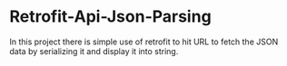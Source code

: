 # Retrofit-Api-Json-Parsing
In this project there is simple use of retrofit to hit URL to fetch the JSON data by serializing it and display it into string. 
